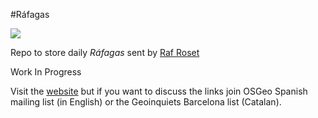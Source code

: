 #Ráfagas

[![](https://travis-ci.org/geoinquiets/rafagas.svg?branch=gh-pages)](https://travis-ci.org/geoinquiets/rafagas)

Repo to store daily _Ráfagas_ sent by [Raf Roset](http://twitter.com/geoinquiets)

Work In Progress

Visit the [website](http://geoinquiets.github.io/rafagas/) but if you want to discuss the links join OSGeo Spanish mailing list (in English) or the Geoinquiets Barcelona list (Catalan).
